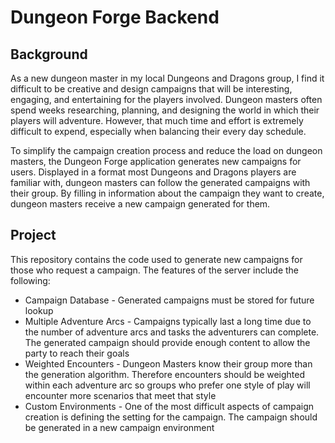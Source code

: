 # Dungeon Forge Backend

## Background

As a new dungeon master in my local Dungeons and Dragons group, I find it difficult to be creative and design campaigns that will be interesting, engaging, and entertaining for the players involved. Dungeon masters often spend weeks researching, planning, and designing the world in which their players will adventure. However, that much time and effort is extremely difficult to expend, especially when balancing their every day schedule.

To simplify the campaign creation process and reduce the load on dungeon masters, the Dungeon Forge application generates new campaigns for users. Displayed in a format most Dungeons and Dragons players are familiar with, dungeon masters can follow the generated campaigns with their group. By filling in information about the campaign they want to create, dungeon masters receive a new campaign generated for them.

## Project

This repository contains the code used to generate new campaigns for those who request a campaign. The features of the server include the following:
- Campaign Database - Generated campaigns must be stored for future lookup
- Multiple Adventure Arcs - Campaigns typically last a long time due to the number of adventure arcs and tasks the adventurers can complete. The generated campaign should provide enough content to allow the party to reach their goals
- Weighted Encounters - Dungeon Masters know their group more than the generation algorithm. Therefore encounters should be weighted within each adventure arc so groups who prefer one style of play will encounter more scenarios that meet that style
- Custom Environments - One of the most difficult aspects of campaign creation is defining the setting for the campaign. The campaign should be generated in a new campaign environment
